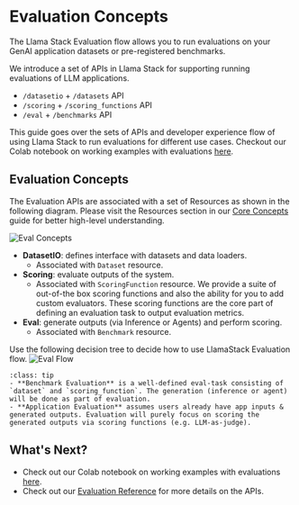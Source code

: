 # Evaluation Concepts

The Llama Stack Evaluation flow allows you to run evaluations on your GenAI application datasets or pre-registered benchmarks.

We introduce a set of APIs in Llama Stack for supporting running evaluations of LLM applications.
- `/datasetio` + `/datasets` API
- `/scoring` + `/scoring_functions` API
- `/eval` + `/benchmarks` API

This guide goes over the sets of APIs and developer experience flow of using Llama Stack to run evaluations for different use cases. Checkout our Colab notebook on working examples with evaluations [here](https://colab.research.google.com/drive/10CHyykee9j2OigaIcRv47BKG9mrNm0tJ?usp=sharing).


## Evaluation Concepts

The Evaluation APIs are associated with a set of Resources as shown in the following diagram. Please visit the Resources section in our [Core Concepts](../concepts/index.md) guide for better high-level understanding.

![Eval Concepts](../references/evals_reference/resources/eval-concept.png)

- **DatasetIO**: defines interface with datasets and data loaders.
  - Associated with `Dataset` resource.
- **Scoring**: evaluate outputs of the system.
  - Associated with `ScoringFunction` resource. We provide a suite of out-of-the box scoring functions and also the ability for you to add custom evaluators. These scoring functions are the core part of defining an evaluation task to output evaluation metrics.
- **Eval**: generate outputs (via Inference or Agents) and perform scoring.
  - Associated with `Benchmark` resource.


Use the following decision tree to decide how to use LlamaStack Evaluation flow.
![Eval Flow](../references/evals_reference/resources/eval-flow.png)


```{admonition} Note on Benchmark v.s. Application Evaluation
:class: tip
- **Benchmark Evaluation** is a well-defined eval-task consisting of `dataset` and `scoring_function`. The generation (inference or agent) will be done as part of evaluation.
- **Application Evaluation** assumes users already have app inputs & generated outputs. Evaluation will purely focus on scoring the generated outputs via scoring functions (e.g. LLM-as-judge).
```

## What's Next?

- Check out our Colab notebook on working examples with evaluations [here](https://colab.research.google.com/drive/10CHyykee9j2OigaIcRv47BKG9mrNm0tJ?usp=sharing).
- Check out our [Evaluation Reference](../references/evals_reference/index.md) for more details on the APIs.

